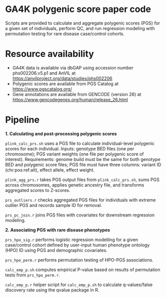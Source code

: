 # GA4K polygenic score paper code

Scripts are provided to calculate and aggregate polygenic scores (PGS) for a given set of individuals, perform QC, and run regression modeling with permutation testing for rare disease case/control cohorts.

# Resource availability
* GA4K data is available via dbGAP using accession number phs002206.v5.p1 and AnVIL at https://anvilproject.org/data/studies/phs002206
* Polygenic scores are available from PGS Catalog at https://www.pgscatalog.org/
* Gene annotations are available from GENCODE (version 26) at https://www.gencodegenes.org/human/release_26.html

# Pipeline

**1. Calculating and post-processing polygenic scores**

`plink_calc_prs.sh` uses a PGS file to calculate individual-level polygenic scores for each individual. Inputs: genotype BED files (one per chromosome); PGS variant weights (one file per polygenic score of interest). Requirements: genome build must be the same for both genotype BED and polygenic score files; PGS file must have three columns: variant ID (chr:pos:ref:alt), effect allele, effect weight.

`plink_agg_prs.r` takes PGS output files from `plink_calc_prs.sh`, sums PGS across chromosomes, applies genetic ancestry file, and transforms aggregated scores to Z-scores.

`prs_outliers.r` checks aggregated PGS files for individuals with extreme outlier PGS and records sample ID for removal.

`prs_pc_join.r` joins PGS files with covariates for downstream regression modeling.

**2. Associating PGS with rare disease phenotypes**

`prs_hpo_sig.r` performs logistic regression modelling for a given case/control cohort defined by user-input human phenotype ontology (HPO) ID using PGS and demographic covariates.

`prs_hpo_perm.r` performs permutation testing of HPO-PGS associations.

`calc_emp_p.sh` computes empirical P-value based on results of permutation tests from `prs_hpo_perm.r`.

`calc_emp_p.r` helper script for `calc_emp_p.sh` to calculate q-values/false discovery rate using the qvalue package in R. 

